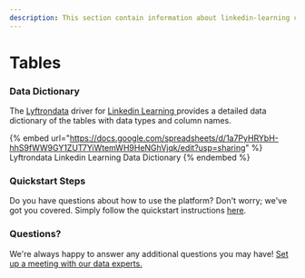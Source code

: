 ```yaml
---
description: This section contain information about linkedin-learning connector tables information
---
```


# Tables

### Data Dictionary

The [Lyftrondata](https://www.lyftrondata.com/) driver for [Linkedin Learning](https://www.lyftrondata.com/integration/linkedin-learning/)[ ](https://www.lyftrondata.com/integration/linkedin-learning/)provides a detailed data dictionary of the tables with data types and column names.

{% embed url="https://docs.google.com/spreadsheets/d/1a7PyHRYbH-hhS9fWW9GY1ZUT7YiWtemWH9HeNGhVjqk/edit?usp=sharing" %}
Lyftrondata Linkedin Learning Data Dictionary
{% endembed %}

### Quickstart Steps

Do you have questions about how to use the platform? Don't worry; we've got you covered. Simply follow the quickstart instructions [here](../../../../quickstart-steps.md).

### Questions? <a href="#questions" id="questions"></a>

We're always happy to answer any additional questions you may have! [Set up a meeting with our data experts.](https://www.lyftrondata.com/book-a-meeting/)


